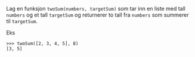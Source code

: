 Lag en funksjon `twoSum(numbers, targetSum)` som tar inn en liste med tall `numbers` og et tall `targetSum` og returnerer to tall fra `numbers` som summerer til `targetSum`.

Eks
```
>>> twoSum([2, 3, 4, 5], 8)
[3, 5]
```